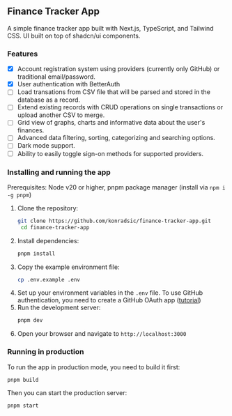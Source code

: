 ## Finance Tracker App
A simple finance tracker app built with Next.js, TypeScript, and Tailwind CSS. UI built on top of shadcn/ui components.

### Features
- [x] Account registration system using providers (currently only GitHub) or traditional email/password.
- [x] User authentication with BetterAuth
- [ ] Load transations from CSV file that will be parsed and stored in the database as a record.
- [ ] Extend existing records with CRUD operations on single transactions or upload another CSV to merge.
- [ ] Grid view of graphs, charts and informative data about the user's finances.
- [ ] Advanced data filtering, sorting, categorizing and searching options.
- [ ] Dark mode support.
- [ ] Ability to easily toggle sign-on methods for supported providers.

### Installing and running the app
Prerequisites: Node v20 or higher, pnpm package manager (install via `npm i -g pnpm`)

1. Clone the repository:
   ```bash
   git clone https://github.com/konradsic/finance-tracker-app.git
    cd finance-tracker-app
    ```
2. Install dependencies:
    ```bash
    pnpm install
    ```
3. Copy the example environment file:
    ```bash
   cp .env.example .env
   ```
4. Set up your environment variables in the `.env` file. To use GitHub authentication, you need to create a GitHub OAuth app ([tutorial](https://docs.github.com/en/apps/oauth-apps/building-oauth-apps/creating-an-oauth-app))
5. Run the development server:
    ```bash
    pnpm dev
    ```
6. Open your browser and navigate to `http://localhost:3000`

### Running in production
To run the app in production mode, you need to build it first:
```bash
pnpm build
```
Then you can start the production server:
```bash
pnpm start
```
